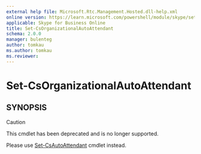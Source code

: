 ```yaml
---
external help file: Microsoft.Rtc.Management.Hosted.dll-help.xml
online version: https://learn.microsoft.com/powershell/module/skype/set-csorganizationalautoattendant
applicable: Skype for Business Online
title: Set-CsOrganizationalAutoAttendant
schema: 2.0.0
manager: bulenteg
author: tomkau
ms.author: tomkau
ms.reviewer:
---
```


# Set-CsOrganizationalAutoAttendant

## SYNOPSIS
> [!CAUTION]
> This cmdlet has been deprecated and is no longer supported.
> 
> Please use [Set-CsAutoAttendant](Set-CsAutoAttendant.md) cmdlet instead.
